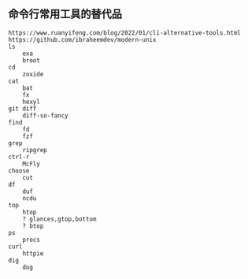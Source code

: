 
## 命令行常用工具的替代品
	https://www.ruanyifeng.com/blog/2022/01/cli-alternative-tools.html
	https://github.com/ibraheemdev/modern-unix
	ls
		exa
		broot
	cd
		zoxide
	cat
		bat
		fx
		hexyl
	git diff
		diff-so-fancy
	find
		fd
		fzf
	grep
		ripgrep
	ctrl-r
		McFly
	choose
		cut
	df
		duf
		ncdu
	top
		htop
		? glances,gtop,bottom
		? btop
	ps
		procs
	curl
		httpie
	dig
		dog
